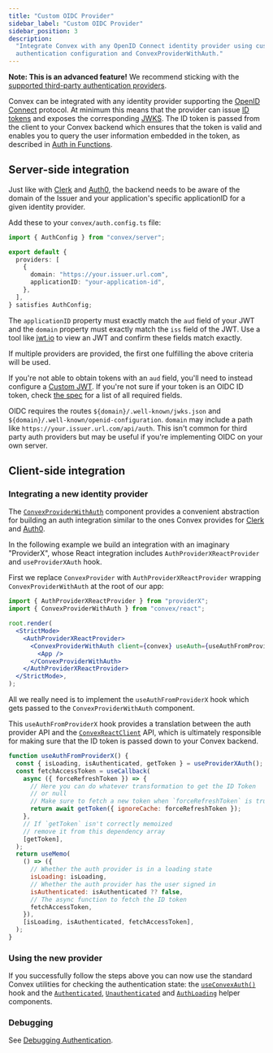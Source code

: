 ```yaml
---
title: "Custom OIDC Provider"
sidebar_label: "Custom OIDC Provider"
sidebar_position: 3
description:
  "Integrate Convex with any OpenID Connect identity provider using custom
  authentication configuration and ConvexProviderWithAuth."
---
```


**Note: This is an advanced feature!** We recommend sticking with the
[supported third-party authentication providers](/auth.mdx).

Convex can be integrated with any identity provider supporting the
[OpenID Connect](https://openid.net/connect/) protocol. At minimum this means
that the provider can issue
[ID tokens](https://openid.net/specs/openid-connect-core-1_0.html#IDToken) and
exposes the corresponding
[JWKS](https://auth0.com/docs/secure/tokens/json-web-tokens/json-web-key-sets).
The ID token is passed from the client to your Convex backend which ensures that
the token is valid and enables you to query the user information embedded in the
token, as described in [Auth in Functions](/auth/functions-auth.mdx).

## Server-side integration

Just like with [Clerk](/auth/clerk.mdx) and [Auth0](/auth/auth0.mdx), the
backend needs to be aware of the domain of the Issuer and your application's
specific applicationID for a given identity provider.

Add these to your `convex/auth.config.ts` file:

```ts title="convex/auth.config.ts"
import { AuthConfig } from "convex/server";

export default {
  providers: [
    {
      domain: "https://your.issuer.url.com",
      applicationID: "your-application-id",
    },
  ],
} satisfies AuthConfig;
```

The `applicationID` property must exactly match the `aud` field of your JWT and
the `domain` property must exactly match the `iss` field of the JWT. Use a tool
like [jwt.io](https://jwt.io/) to view an JWT and confirm these fields match
exactly.

If multiple providers are provided, the first one fulfilling the above criteria
will be used.

If you're not able to obtain tokens with an `aud` field, you'll need to instead
configure a [Custom JWT](/auth/advanced/custom-jwt.mdx). If you're not sure if
your token is an OIDC ID token, check
[the spec](https://openid.net/specs/openid-connect-core-1_0-final.html#rfc.section.2)
for a list of all required fields.

OIDC requires the routes `${domain}/.well-known/jwks.json` and
`${domain}/.well-known/openid-configuration`. `domain` may include a path like
`https://your.issuer.url.com/api/auth`. This isn't common for third party auth
providers but may be useful if you're implementing OIDC on your own server.

## Client-side integration

### Integrating a new identity provider

The [`ConvexProviderWithAuth`](/api/modules/react#convexproviderwithauth)
component provides a convenient abstraction for building an auth integration
similar to the ones Convex provides for [Clerk](/auth/clerk.mdx) and
[Auth0](/auth/auth0.mdx).

In the following example we build an integration with an imaginary "ProviderX",
whose React integration includes `AuthProviderXReactProvider` and
`useProviderXAuth` hook.

First we replace `ConvexProvider` with `AuthProviderXReactProvider` wrapping
`ConvexProviderWithAuth` at the root of our app:

```jsx title="src/index.js"
import { AuthProviderXReactProvider } from "providerX";
import { ConvexProviderWithAuth } from "convex/react";

root.render(
  <StrictMode>
    <AuthProviderXReactProvider>
      <ConvexProviderWithAuth client={convex} useAuth={useAuthFromProviderX}>
        <App />
      </ConvexProviderWithAuth>
    </AuthProviderXReactProvider>
  </StrictMode>,
);
```

All we really need is to implement the `useAuthFromProviderX` hook which gets
passed to the `ConvexProviderWithAuth` component.

This `useAuthFromProviderX` hook provides a translation between the auth
provider API and the [`ConvexReactClient`](/api/classes/react.ConvexReactClient)
API, which is ultimately responsible for making sure that the ID token is passed
down to your Convex backend.

```jsx title="src/ConvexProviderWithProviderX.js"
function useAuthFromProviderX() {
  const { isLoading, isAuthenticated, getToken } = useProviderXAuth();
  const fetchAccessToken = useCallback(
    async ({ forceRefreshToken }) => {
      // Here you can do whatever transformation to get the ID Token
      // or null
      // Make sure to fetch a new token when `forceRefreshToken` is true
      return await getToken({ ignoreCache: forceRefreshToken });
    },
    // If `getToken` isn't correctly memoized
    // remove it from this dependency array
    [getToken],
  );
  return useMemo(
    () => ({
      // Whether the auth provider is in a loading state
      isLoading: isLoading,
      // Whether the auth provider has the user signed in
      isAuthenticated: isAuthenticated ?? false,
      // The async function to fetch the ID token
      fetchAccessToken,
    }),
    [isLoading, isAuthenticated, fetchAccessToken],
  );
}
```

### Using the new provider

If you successfully follow the steps above you can now use the standard Convex
utilities for checking the authentication state: the
[`useConvexAuth()`](/api/modules/react#useconvexauth) hook and the
[`Authenticated`](/api/modules/react#authenticated),
[`Unauthenticated`](/api/modules/react#authenticated) and
[`AuthLoading`](/api/modules/react#authloading) helper components.

### Debugging

See [Debugging Authentication](/auth/debug.mdx).

<StackPosts query="authentication" />
